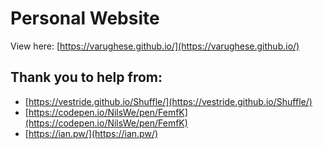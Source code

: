 # Personal Website
View here: [https://varughese.github.io/](https://varughese.github.io/)

## Thank you to help from:
- [https://vestride.github.io/Shuffle/](https://vestride.github.io/Shuffle/)
- [https://codepen.io/NilsWe/pen/FemfK](https://codepen.io/NilsWe/pen/FemfK)
- [https://ian.pw/](https://ian.pw/)
